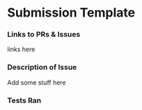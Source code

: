 # Submission Template

### Links to PRs & Issues

links here

### Description of Issue

Add some stuff here

### Tests Ran
